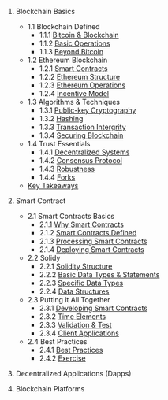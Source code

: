 1. Blockchain Basics
   - 1.1 Blockchain Defined
     - 1.1.1 [Bitcoin & Blockchain](https://github.com/krishnajiraoh/Blockchain/blob/main/Materials/1.%20Blockchain%20Basics/1.1%20Blockchain%20Defined/1.1.1%20Bitcoin%20%26%20Blockchain.md)
     - 1.1.2 [Basic Operations](https://github.com/krishnajiraoh/Blockchain/blob/main/Materials/1.%20Blockchain%20Basics/1.1%20Blockchain%20Defined/1.1.2%20Basic%20Operations.md)
      - 1.1.3 [Beyond Bitcoin](https://github.com/krishnajiraoh/Blockchain/blob/main/Materials/1.%20Blockchain%20Basics/1.1%20Blockchain%20Defined/1.1.3%20Beyond%20Bitcoin.md)
    - 1.2 Ethereum Blockchain
      - 1.2.1 [Smart Contracts](https://github.com/krishnajiraoh/Blockchain/blob/main/Materials/1.%20Blockchain%20Basics/1.2%20Ethereum%20%20Blockchain/1.2.1%20Smart%20Contracts.md)
      - 1.2.2 [Ethereum Structure](https://github.com/krishnajiraoh/Blockchain/blob/main/Materials/1.%20Blockchain%20Basics/1.2%20Ethereum%20%20Blockchain/1.2.2%20Ethereum%20Structure.md)
      - 1.2.3 [Ethereum Operations](https://github.com/krishnajiraoh/Blockchain/blob/main/Materials/1.%20Blockchain%20Basics/1.2%20Ethereum%20%20Blockchain/1.2.3%20Ethereum%20Operations.md)
      - 1.2.4 [Incentive Model](https://github.com/krishnajiraoh/Blockchain/blob/main/Materials/1.%20Blockchain%20Basics/1.2%20Ethereum%20%20Blockchain/1.2.4%20Incentive%20Model.md)
    - 1.3 Algorithms & Techniques
      - 1.3.1 [Public-key Cryptography](https://github.com/krishnajiraoh/Blockchain/blob/main/Materials/1.%20Blockchain%20Basics/1.3%20Algorithms%20%26%20Techniques/1.3.1%20Public-key%20Cryptography.md)
      - 1.3.2 [Hashing](https://github.com/krishnajiraoh/Blockchain/blob/main/Materials/1.%20Blockchain%20Basics/1.3%20Algorithms%20%26%20Techniques/1.3.2%20Hashing.md)
      - 1.3.3 [Transaction Intergrity](https://github.com/krishnajiraoh/Blockchain/blob/main/Materials/1.%20Blockchain%20Basics/1.3%20Algorithms%20%26%20Techniques/1.3.3%20Transaction%20Integrity.md)
      - 1.3.4 [Securing Blockchain](https://github.com/krishnajiraoh/Blockchain/blob/main/Materials/1.%20Blockchain%20Basics/1.3%20Algorithms%20%26%20Techniques/1.3.4%20Securing%20Blockchain.md)
    - 1.4 Trust Essentials
      - 1.4.1 [Decentralized Systems](https://github.com/krishnajiraoh/Blockchain/blob/main/Materials/1.%20Blockchain%20Basics/1.4%20Trust%20Essentials/1.4.1%20Decentralized%20Systems.md)
      - 1.4.2 [Consensus Protocol](https://github.com/krishnajiraoh/Blockchain/blob/main/Materials/1.%20Blockchain%20Basics/1.4%20Trust%20Essentials/1.4.2%20Consensus%20Protocol.md)
      - 1.4.3 [Robustness](https://github.com/krishnajiraoh/Blockchain/blob/main/Materials/1.%20Blockchain%20Basics/1.4%20Trust%20Essentials/1.4.3%20Robustness.md)
      - 1.4.4 [Forks](https://github.com/krishnajiraoh/Blockchain/blob/main/Materials/1.%20Blockchain%20Basics/1.4%20Trust%20Essentials/1.4.4%20Forks.md)
   - [Key Takeaways](https://github.com/krishnajiraoh/Blockchain/blob/main/Materials/1.%20Blockchain%20Basics/Key%20Takeaways.md)
     
2. Smart Contract
   - 2.1 Smart Contracts Basics
     - 2.1.1 [Why Smart Contracts](https://github.com/krishnajiraoh/Blockchain/blob/main/Materials/2.%20Smart%20Contracts/2.1%20Smart%20Contacts%20Basics/2.1.1%20Why%20Smart%20Contracts.md)
     - 2.1.2 [Smart Contracts Defined](https://github.com/krishnajiraoh/Blockchain/blob/main/Materials/2.%20Smart%20Contracts/2.1%20Smart%20Contacts%20Basics/2.1.2%20Smart%20Contracts%20Defined.md)
     - 2.1.3 [Processing Smart Contracts](https://github.com/krishnajiraoh/Blockchain/blob/main/Materials/2.%20Smart%20Contracts/2.1%20Smart%20Contacts%20Basics/2.1.3%20Processing%20Smart%20Contracts.md)
     - 2.1.4 [Deploying Smart Contracts](https://github.com/krishnajiraoh/Blockchain/blob/main/Materials/2.%20Smart%20Contracts/2.1%20Smart%20Contacts%20Basics/2.1.4%20Deploying%20Smart%20Contracts.md)
   - 2.2 Solidy
     - 2.2.1 [Solidity Structure](https://github.com/krishnajiraoh/Blockchain/blob/main/Materials/2.%20Smart%20Contracts/2.2%20Solidty/2.2.1%20Solidy%20Structure.md)
     - 2.2.2 [Basic Data Types & Statements](https://github.com/krishnajiraoh/Blockchain/blob/main/Materials/2.%20Smart%20Contracts/2.2%20Solidty/2.2.2%20Basic%20Data%20Types%20%26%20Statements.md)
     - 2.2.3 [Specific Data Types](https://github.com/krishnajiraoh/Blockchain/blob/main/Materials/2.%20Smart%20Contracts/2.2%20Solidty/2.2.3%20Specific%20Data%20Types.md)
     - 2.2.4 [Data Structures](https://github.com/krishnajiraoh/Blockchain/blob/main/Materials/2.%20Smart%20Contracts/2.2%20Solidty/2.2.4%20Data%20Structures.md)
   - 2.3 Putting it All  Together
     - 2.3.1 [Developing Smart Contracts](https://github.com/krishnajiraoh/Blockchain/blob/main/Materials/2.%20Smart%20Contracts/2.3%20Putting%20it%20All%20Together/2.3.1%20Developing%20Smart%20Contracts.md)
     - 2.3.2 [Time Elements](https://github.com/krishnajiraoh/Blockchain/blob/main/Materials/2.%20Smart%20Contracts/2.3%20Putting%20it%20All%20Together/2.3.2%20Time%20Elements.md)
     - 2.3.3 [Validation & Test](https://github.com/krishnajiraoh/Blockchain/blob/main/Materials/2.%20Smart%20Contracts/2.3%20Putting%20it%20All%20Together/2.3.2%20Validation%20%26%20Test.md)
     - 2.3.4 [Client Applications](https://github.com/krishnajiraoh/Blockchain/blob/main/Materials/2.%20Smart%20Contracts/2.3%20Putting%20it%20All%20Together/2.3.4%20Client%20Applications.md)
   - 2.4 Best Practices
     - 2.4.1 [Best Practices](https://github.com/krishnajiraoh/Blockchain/blob/main/Materials/2.%20Smart%20Contracts/2.4%20Best%20Practices/2.4.1%20Best%20Practices.md)
     - 2.4.2 [Exercise](https://github.com/krishnajiraoh/Blockchain/blob/main/Materials/2.%20Smart%20Contracts/2.4%20Best%20Practices/2.4.2%20Exercise.md)
4. Decentralized Applications (Dapps)
5. Blockchain Platforms
